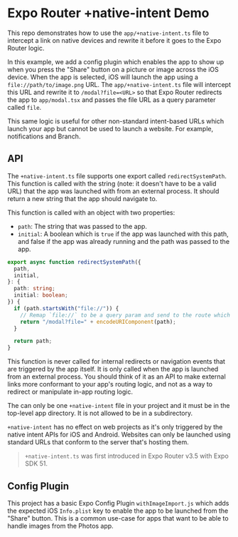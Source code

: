 # Expo Router +native-intent Demo

This repo demonstrates how to use the `app/+native-intent.ts` file to intercept a link on native devices and rewrite it before it goes to the Expo Router logic.

In this example, we add a config plugin which enables the app to show up when you press the "Share" button on a picture or image across the iOS device. When the app is selected, iOS will launch the app using a `file://path/to/image.png` URL. The `app/+native-intent.ts` file will intercept this URL and rewrite it to `/modal?file=<URL>` so that Expo Router redirects the app to `app/modal.tsx` and passes the file URL as a query parameter called `file`.

This same logic is useful for other non-standard intent-based URLs which launch your app but cannot be used to launch a website. For example, notifications and Branch.

## API

The `+native-intent.ts` file supports one export called `redirectSystemPath`. This function is called with the string (note: it doesn't have to be a valid URL) that the app was launched with from an external process. It should return a new string that the app should navigate to.

This function is called with an object with two properties:

- `path`: The string that was passed to the app.
- `initial`: A boolean which is `true` if the app was launched with this path, and false if the app was already running and the path was passed to the app.

```ts
export async function redirectSystemPath({
  path,
  initial,
}: {
  path: string;
  initial: boolean;
}) {
  if (path.startsWith("file://")) {
    // Remap `file://` to be a query param and send to the route which can handle it.
    return "/modal?file=" + encodeURIComponent(path);
  }

  return path;
}
```

This function is never called for internal redirects or navigation events that are triggered by the app itself. It is only called when the app is launched from an external process. You should think of it as an API to make external links more conformant to your app's routing logic, and not as a way to redirect or manipulate in-app routing logic.

The can only be one `+native-intent` file in your project and it must be in the top-level app directory. It is not allowed to be in a subdirectory.

`+native-intent` has no effect on web projects as it's only triggered by the native intent APIs for iOS and Android. Websites can only be launched using standard URLs that conform to the server that's hosting them.

> `+native-intent.ts` was first introduced in Expo Router v3.5 with Expo SDK 51.

## Config Plugin

This project has a basic Expo Config Plugin `withImageImport.js` which adds the expected iOS `Info.plist` key to enable the app to be launched from the "Share" button. This is a common use-case for apps that want to be able to handle images from the Photos app.
